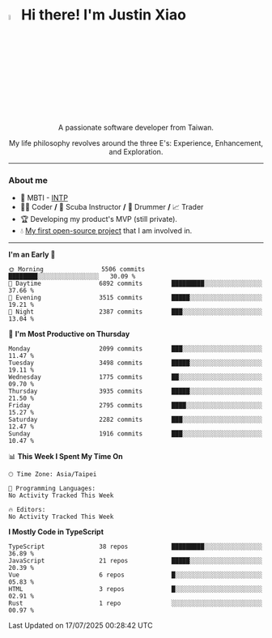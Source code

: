 # <img src="https://media.giphy.com/media/hvRJCLFzcasrR4ia7z/giphy.gif" width="5%">Hi there! I'm Justin Xiao
<p align="center">A passionate software developer from Taiwan.  </p>
<p align="center">My life philosophy revolves around the three E's: Experience, Enhancement, and Exploration.</p>

---
### About me
- 👀 MBTI - [INTP](https://www.16personalities.com/intp-personality)
- 👨‍💻 Coder **/** 🤿 Scuba Instructor **/** 🥁 Drummer **/** 📈 Trader
- 🏆 Developing my product's MVP (still private).
- 💧 [My first open-source project](https://github.com/Game-as-a-Service/Game-Lobby-Web) that I am involved in.

---
<!--START_SECTION:waka-->
**I'm an Early 🐤** 

```text
🌞 Morning                5506 commits        ████████░░░░░░░░░░░░░░░░░   30.09 % 
🌆 Daytime                6892 commits        █████████░░░░░░░░░░░░░░░░   37.66 % 
🌃 Evening                3515 commits        █████░░░░░░░░░░░░░░░░░░░░   19.21 % 
🌙 Night                  2387 commits        ███░░░░░░░░░░░░░░░░░░░░░░   13.04 % 
```
📅 **I'm Most Productive on Thursday** 

```text
Monday                   2099 commits        ███░░░░░░░░░░░░░░░░░░░░░░   11.47 % 
Tuesday                  3498 commits        █████░░░░░░░░░░░░░░░░░░░░   19.11 % 
Wednesday                1775 commits        ██░░░░░░░░░░░░░░░░░░░░░░░   09.70 % 
Thursday                 3935 commits        █████░░░░░░░░░░░░░░░░░░░░   21.50 % 
Friday                   2795 commits        ████░░░░░░░░░░░░░░░░░░░░░   15.27 % 
Saturday                 2282 commits        ███░░░░░░░░░░░░░░░░░░░░░░   12.47 % 
Sunday                   1916 commits        ███░░░░░░░░░░░░░░░░░░░░░░   10.47 % 
```


📊 **This Week I Spent My Time On** 

```text
🕑︎ Time Zone: Asia/Taipei

💬 Programming Languages: 
No Activity Tracked This Week

🔥 Editors: 
No Activity Tracked This Week
```

**I Mostly Code in TypeScript** 

```text
TypeScript               38 repos            █████████░░░░░░░░░░░░░░░░   36.89 % 
JavaScript               21 repos            █████░░░░░░░░░░░░░░░░░░░░   20.39 % 
Vue                      6 repos             █░░░░░░░░░░░░░░░░░░░░░░░░   05.83 % 
HTML                     3 repos             █░░░░░░░░░░░░░░░░░░░░░░░░   02.91 % 
Rust                     1 repo              ░░░░░░░░░░░░░░░░░░░░░░░░░   00.97 % 
```




 Last Updated on 17/07/2025 00:28:42 UTC
<!--END_SECTION:waka-->

